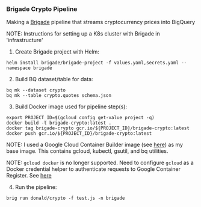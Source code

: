 ### Brigade Crypto Pipeline

Making a [Brigade](https://brigade.sh/) pipeline that streams cryptocurrency prices into BigQuery 

NOTE: Instructions for setting up a K8s cluster with Brigade in 'infrastructure'

1. Create Brigade project with Helm:
```
helm install brigade/brigade-project -f values.yaml,secrets.yaml --namespace brigade
```

2. Build BQ dataset/table for data:
```
bq mk --dataset crypto
bq mk --table crypto.quotes schema.json
```

3. Build Docker image used for pipeline step(s):
```
export PROJECT_ID=$(gcloud config get-value project -q)
docker build -t brigade-crypto:latest .
docker tag brigade-crypto gcr.io/${PROJECT_ID}/brigade-crypto:latest
docker push gcr.io/${PROJECT_ID}/brigade-crypto:latest
```

NOTE: I used a Google Cloud Container Builder image (see [here](https://github.com/GoogleCloudPlatform/cloud-builders/tree/master/gcloud)) as my base image.  This contains gcloud, kubectl, gsutil, and bq utilities.

NOTE: `gcloud docker` is no longer supported.  Need to configure `gcloud` as a Docker credential helper to authenticate requests to Google Container Register.  See [here](https://cloud.google.com/container-registry/docs/support/deprecation-notices#gcloud-docker')

4. Run the pipeline:
```
brig run donald/crypto -f test.js -n brigade
```
